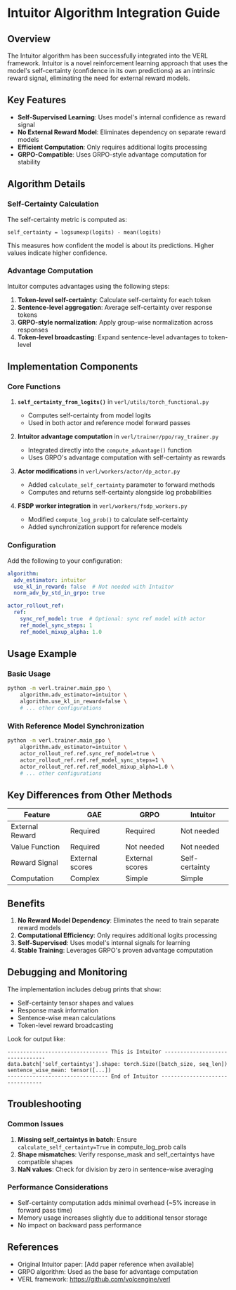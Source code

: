 # Intuitor Algorithm Integration Guide

## Overview

The Intuitor algorithm has been successfully integrated into the VERL framework. Intuitor is a novel reinforcement learning approach that uses the model's self-certainty (confidence in its own predictions) as an intrinsic reward signal, eliminating the need for external reward models.

## Key Features

- **Self-Supervised Learning**: Uses model's internal confidence as reward signal
- **No External Reward Model**: Eliminates dependency on separate reward models  
- **Efficient Computation**: Only requires additional logits processing
- **GRPO-Compatible**: Uses GRPO-style advantage computation for stability

## Algorithm Details

### Self-Certainty Calculation

The self-certainty metric is computed as:
```
self_certainty = logsumexp(logits) - mean(logits)
```

This measures how confident the model is about its predictions. Higher values indicate higher confidence.

### Advantage Computation

Intuitor computes advantages using the following steps:

1. **Token-level self-certainty**: Calculate self-certainty for each token
2. **Sentence-level aggregation**: Average self-certainty over response tokens
3. **GRPO-style normalization**: Apply group-wise normalization across responses
4. **Token-level broadcasting**: Expand sentence-level advantages to token-level

## Implementation Components

### Core Functions

1. **`self_certainty_from_logits()`** in `verl/utils/torch_functional.py`
   - Computes self-certainty from model logits
   - Used in both actor and reference model forward passes

2. **Intuitor advantage computation** in `verl/trainer/ppo/ray_trainer.py`
   - Integrated directly into the `compute_advantage()` function
   - Uses GRPO's advantage computation with self-certainty as rewards

3. **Actor modifications** in `verl/workers/actor/dp_actor.py`
   - Added `calculate_self_certainty` parameter to forward methods
   - Computes and returns self-certainty alongside log probabilities

4. **FSDP worker integration** in `verl/workers/fsdp_workers.py`
   - Modified `compute_log_prob()` to calculate self-certainty
   - Added synchronization support for reference models

### Configuration

Add the following to your configuration:

```yaml
algorithm:
  adv_estimator: intuitor
  use_kl_in_reward: false  # Not needed with Intuitor
  norm_adv_by_std_in_grpo: true

actor_rollout_ref:
  ref:
    sync_ref_model: true  # Optional: sync ref model with actor
    ref_model_sync_steps: 1
    ref_model_mixup_alpha: 1.0
```

## Usage Example

### Basic Usage

```bash
python -m verl.trainer.main_ppo \
    algorithm.adv_estimator=intuitor \
    algorithm.use_kl_in_reward=false \
    # ... other configurations
```

### With Reference Model Synchronization

```bash
python -m verl.trainer.main_ppo \
    algorithm.adv_estimator=intuitor \
    actor_rollout_ref.ref.sync_ref_model=true \
    actor_rollout_ref.ref.ref_model_sync_steps=1 \
    actor_rollout_ref.ref.ref_model_mixup_alpha=1.0 \
    # ... other configurations
```

## Key Differences from Other Methods

| Feature | GAE | GRPO | Intuitor |
|---------|-----|------|----------|
| External Reward | Required | Required | Not needed |
| Value Function | Required | Not needed | Not needed |
| Reward Signal | External scores | External scores | Self-certainty |
| Computation | Complex | Simple | Simple |

## Benefits

1. **No Reward Model Dependency**: Eliminates the need to train separate reward models
2. **Computational Efficiency**: Only requires additional logits processing
3. **Self-Supervised**: Uses model's internal signals for learning
4. **Stable Training**: Leverages GRPO's proven advantage computation

## Debugging and Monitoring

The implementation includes debug prints that show:
- Self-certainty tensor shapes and values
- Response mask information  
- Sentence-wise mean calculations
- Token-level reward broadcasting

Look for output like:
```
-------------------------------- This is Intuitor --------------------------------
data.batch['self_certaintys'].shape: torch.Size([batch_size, seq_len])
sentence_wise_mean: tensor([...])
-------------------------------- End of Intuitor --------------------------------
```

## Troubleshooting

### Common Issues

1. **Missing self_certaintys in batch**: Ensure `calculate_self_certainty=True` in compute_log_prob calls
2. **Shape mismatches**: Verify response_mask and self_certaintys have compatible shapes
3. **NaN values**: Check for division by zero in sentence-wise averaging

### Performance Considerations

- Self-certainty computation adds minimal overhead (~5% increase in forward pass time)
- Memory usage increases slightly due to additional tensor storage
- No impact on backward pass performance

## References

- Original Intuitor paper: [Add paper reference when available]
- GRPO algorithm: Used as the base for advantage computation
- VERL framework: https://github.com/volcengine/verl 
